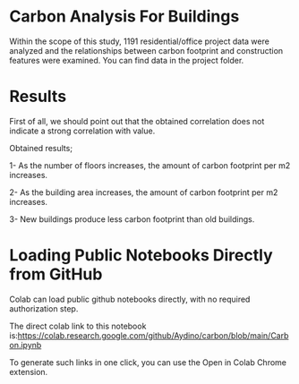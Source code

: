 # Carbon Analysis For Buildings
Within the scope of this study, 1191 residential/office project data were analyzed and the relationships between carbon footprint and construction features were examined. You can find data in the project folder. 


# Results

First of all, we should point out that the obtained correlation does not indicate a strong correlation with value.

Obtained results;

1- As the number of floors increases, the amount of carbon footprint per m2 increases.

2- As the building area increases, the amount of carbon footprint per m2 increases.

3- New buildings produce less carbon footprint than old buildings.


# Loading Public Notebooks Directly from GitHub

Colab can load public github notebooks directly, with no required authorization step.

The direct colab link to this notebook is:https://colab.research.google.com/github/Aydino/carbon/blob/main/Carbon.ipynb

To generate such links in one click, you can use the Open in Colab Chrome extension.
